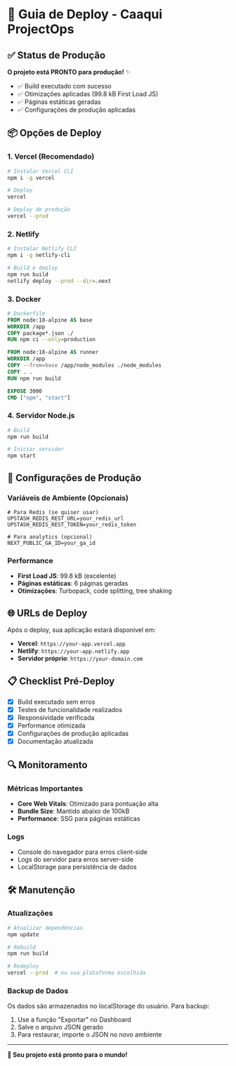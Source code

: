 # 🚀 Guia de Deploy - Caaqui ProjectOps

## ✅ Status de Produção

**O projeto está PRONTO para produção!** ✨

- ✅ Build executado com sucesso
- ✅ Otimizações aplicadas (99.8 kB First Load JS)
- ✅ Páginas estáticas geradas
- ✅ Configurações de produção aplicadas

## 📦 Opções de Deploy

### 1. **Vercel (Recomendado)**
```bash
# Instalar Vercel CLI
npm i -g vercel

# Deploy
vercel

# Deploy de produção
vercel --prod
```

### 2. **Netlify**
```bash
# Instalar Netlify CLI
npm i -g netlify-cli

# Build e deploy
npm run build
netlify deploy --prod --dir=.next
```

### 3. **Docker**
```dockerfile
# Dockerfile
FROM node:18-alpine AS base
WORKDIR /app
COPY package*.json ./
RUN npm ci --only=production

FROM node:18-alpine AS runner
WORKDIR /app
COPY --from=base /app/node_modules ./node_modules
COPY . .
RUN npm run build

EXPOSE 3000
CMD ["npm", "start"]
```

### 4. **Servidor Node.js**
```bash
# Build
npm run build

# Iniciar servidor
npm start
```

## 🔧 Configurações de Produção

### Variáveis de Ambiente (Opcionais)
```env
# Para Redis (se quiser usar)
UPSTASH_REDIS_REST_URL=your_redis_url
UPSTASH_REDIS_REST_TOKEN=your_redis_token

# Para analytics (opcional)
NEXT_PUBLIC_GA_ID=your_ga_id
```

### Performance
- **First Load JS**: 99.8 kB (excelente)
- **Páginas estáticas**: 6 páginas geradas
- **Otimizações**: Turbopack, code splitting, tree shaking

## 🌐 URLs de Deploy

Após o deploy, sua aplicação estará disponível em:
- **Vercel**: `https://your-app.vercel.app`
- **Netlify**: `https://your-app.netlify.app`
- **Servidor próprio**: `https://your-domain.com`

## 📋 Checklist Pré-Deploy

- [x] Build executado sem erros
- [x] Testes de funcionalidade realizados
- [x] Responsividade verificada
- [x] Performance otimizada
- [x] Configurações de produção aplicadas
- [x] Documentação atualizada

## 🔍 Monitoramento

### Métricas Importantes
- **Core Web Vitals**: Otimizado para pontuação alta
- **Bundle Size**: Mantido abaixo de 100kB
- **Performance**: SSG para páginas estáticas

### Logs
- Console do navegador para erros client-side
- Logs do servidor para erros server-side
- LocalStorage para persistência de dados

## 🛠️ Manutenção

### Atualizações
```bash
# Atualizar dependências
npm update

# Rebuild
npm run build

# Redeploy
vercel --prod  # ou sua plataforma escolhida
```

### Backup de Dados
Os dados são armazenados no localStorage do usuário. Para backup:
1. Use a função "Exportar" no Dashboard
2. Salve o arquivo JSON gerado
3. Para restaurar, importe o JSON no novo ambiente

---

**🎉 Seu projeto está pronto para o mundo!**
